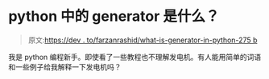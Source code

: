 # python 中的 generator 是什么？

> 原文:[https://dev . to/farzanrashid/what-is-generator-in-python-275 b](https://dev.to/farzanrashid/what-is-generator-in-python-275b)

我是 python 编程新手。即使看了一些教程也不理解发电机。有人能用简单的词语和一些例子给我解释一下发电机吗？